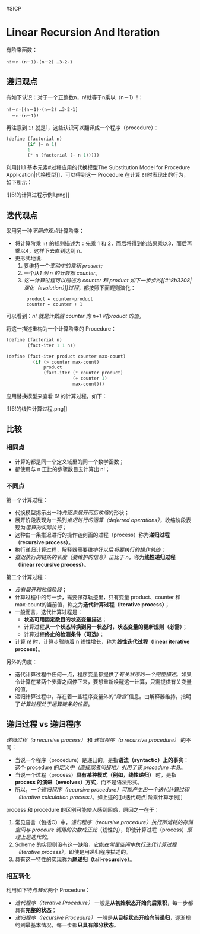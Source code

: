 #SICP 
# Linear Recursion And Iteration
有阶乘函数：
```
n!＝n·(n－1)·(n－2) …3·2·1
```

## 递归观点
有如下认识：对于一个正整数n，n!就等于n乘以（n－1）!：
```
n!＝n·[(n－1)·(n－2) …3·2·1]
  ＝n·(n－1)!
```

再注意到 `1!` 就是1，这些认识可以翻译成一个程序（procedure）：
```scheme
(define (factorial n)
		(if (= n 1)
		1
		(* n (factorial (- n 1)))))
```

利用[[1.1 基本元素#过程应用的代换模型The Substitution Model for Procedure Application|代换模型]]，可以得到这一 Procedure 在计算 `6!`时表现出的行为，如下所示：

![[6!的计算过程示例1.png]]

## 迭代观点
采用另一种*不同的观点*计算阶乘：
- 将计算阶乘 `n!` 的规则描述为：先乘 1 和 2，而后将得到的结果乘以3，而后再乘以4，这样下去直到达到 n。
- 更形式地说:
	1. 要维持一个*变动中的乘积 `product`;*
	2. 一个从*1 到 n 的计数器 counter*。
	3. *这一计算过程可以描述为 counter 和 product 如下一步步的[[#^8b3208|演化（evolution）]]过程*，都按照下面规则演化：
	   ```
		product ← counter·product 
		counter ← counter + 1
		```

可以看到：*n! 就是计数器 counter 为 n+1 时product 的值*。  

将这一描述重构为一个计算阶乘的 Procedure：
```scheme
(define (factorial n)
  		(fact-iter 1 1 n))
  
(define (fact-iter product counter max-count)
		  (if (> counter max-count)
			  product
			  (fact-iter (* counter product)
						 (+ counter 1)
						 max-count)))
```

应用替换模型来查看 6! 的计算过程，如下：

![[6!的线性计算过程.png]]

## 比较
### 相同点
- 计算的都是同一个定义域里的同一个数学函数；
- 都使用与 n 正比的步骤数目去计算出 n!；

### 不同点
第一个计算过程：
- 代换模型揭示出一种*先逐步展开而后收缩*的形状；
- 展开阶段表现为一系列*推迟进行的运算（deferred operations）*，收缩阶段表现为*运算的实际执行*；
- 这种由一条推迟进行的操作链刻画的过程（process）称为**递归过程（recursive process）**。
- 执行递归计算过程，解释器需要维护好以后*将要执行的操作轨迹*；
- *推迟执行的链条的长度（要维护的信息）正比于 n*，称为**线性递归过程（linear recursive process）**。

第二个计算过程：
- *没有展开和收缩阶段*；
- 计算过程中的每一步，需要保存轨迹里，只有变量 product、counter 和 max-count的当前值，称之为**迭代计算过程（iterative process）**；
- 一般而言，迭代计算过程是：
	- **状态可用固定数目的状态变量描述**；
	- 计算过程**从一个状态转换到另一状态时，状态变量的更新规则（必需）**；
	- 计算过程**终止的检测条件（可选）**；
- 计算 n! 时，计算步骤随着 n 线性增长，称为**线性迭代过程（linear iterative process）**。

另外的角度：
- 迭代计算过程中任何一点，程序变量都提供了*有关状态的一个完整描述*。如果令计算在某两个步骤之间停下来，要想重新唤醒这一计算，只需提供有关变量的值。
- 递归计算过程中，存在着一些程序变量外的“*隐含*”信息。由解释器维持，指明了*计算过程处于运算链条的位置*。


## 递归过程 vs 递归程序
*递归过程（a recursive process）* 和 *递归程序（a recursive procedure）* 的不同：
- 当说一个程序（procedure）是递归的，是指**语法（syntactic）上的事实**：这个 procedure 的*定义中（直接或者间接地）引用了该 procedure 本身*。
- 当说一个过程（process）**具有某种模式（例如，线性递归）** 时，是指 **process 的演进（eveolves）方式**，而不是语法形式。
- 所以，*一个递归程序（recursive procedure）可能产生出一个迭代计算过程（iterative  calculation process）*。如上述的[[#迭代观点|阶乘计算示例]]

process 和 procedure 的区别可能使人感到困惑，原因之一在于：
1. 常见语言（包括C）中，*递归程序（recursive procedure）执行所消耗的存储空间与 proceure 调用的次数成正比*（线性的），即使计算过程（process）*原理上是迭代的*。
2. Scheme 的实现则没有这一缺陷，它能*在常量空间中执行迭代计算过程（iterative process）*，即使是用递归程序描述的。
3. 具有这一特性的实现称为**尾递归（tail-recursive）**。

### 相互转化
利用如下特点*转化*两个 Procedure：
- *迭代程序（Iterative Procedure）* 一般是**从初始状态开始向后累积**，每一步都具有**完整的状态**；
- *递归程序（recursive Procedure）* 一般是**从目标状态开始向前递归**，逐渐规约到最基本情况，每一步都**只具有部分状态**。